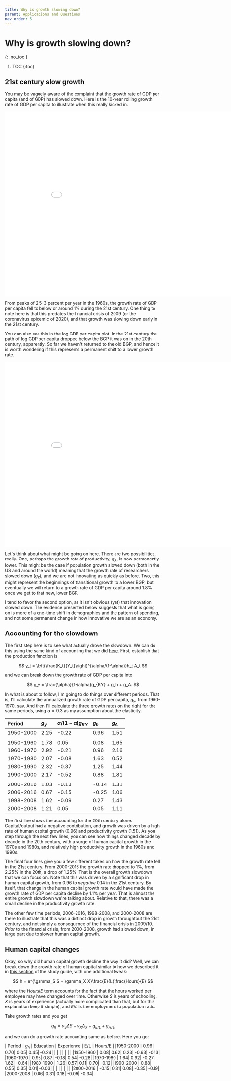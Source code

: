 ```yaml
---
title: Why is growth slowing down?
parent: Applications and Questions
nav_order: 5
---
```


# Why is growth slowing down?
{: .no_toc }

1. TOC 
{:toc}

## 21st century slow growth
You may be vaguely aware of the complaint that the growth rate of GDP per capita (and of GDP) has slowed down. Here is the 10-year rolling growth rate of GDP per capita to illustrate when this really kicked in.

<iframe width="900" height="600" frameborder="0" scrolling="no" src="//plotly.com/~dvollrath/155.embed"></iframe>

From peaks of 2.5-3 percent per year in the 1960s, the growth rate of GDP per capita fell to below or around 1% during the 21st century. One thing to note here is that this predates the financial crisis of 2009 (or the coronavirus epidemic of 2020), and that growth was slowing down early in the 21st century. 

You can also see this in the log GDP per capita plot. In the 21st century the path of log GDP per capita dropped below the BGP it was on in the 20th century, apparently. So far we haven't returned to the old BGP, and hence it is worth wondering if this represents a permanent shift to a lower growth rate. 

<iframe width="900" height="600" frameborder="0" scrolling="no" src="//plotly.com/~dvollrath/61.embed"></iframe>

Let's think about what might be going on here. There are two possibilities, really. One, perhaps the growth rate of productivity, $g_A$, is now permanently lower. This might be the case if population growth slowed down (both in the US and around the world) meaning that the growth rate of researchers slowed down ($g_R$), and we are not innovating as quickly as before. Two, this might represent the beginnings of transitional growth to a lower BGP, but eventually we will return to a growth rate of GDP per capita around 1.8% once we get to that new, lower BGP.

I tend to favor the second option, as it isn't obvious (yet) that innovation slowed down. The evidence presented below suggests that what is going on is more of a one-time shift in demographics and the pattern of spending, and not some permanent change in how innovative we are as an economy. 

## Accounting for the slowdown
The first step here is to see what actually drove the slowdown. We can do this using the same kind of accounting that we did [here](https://growthecon.com/StudyGuide/solow/account.html). First, establish that the production function is

$$
y_t = \left(\frac{K_t}{Y_t}\right)^{\alpha/(1-\alpha)}h_t A_t
$$

and we can break down the growth rate of GDP per capita into 

$$
g_y = \frac{\alpha}{1-\alpha}g_{KY} + g_h + g_A.
$$

In what is about to follow, I'm going to do things over different periods. That is, I'll calculate the annualized growth rate of GDP per capita, $g_y$, from 1960-1970, say. And then I'll calculate the three growth rates on the right for the same periods, using $\alpha = 0.3$ as my assumption about the elasticity. 

| Period | $g_y$  | $\alpha/(1-\alpha)g_{KY}$ | $g_h$ | $g_A$ |
| :----- | :----- | :----- | :----- | :----- | 
|1950-2000 |     2.25|    -0.22|     0.96|     1.51 |
|          |         |         |         |          |
|1950-1960 |     1.78|     0.05|     0.08|     1.65 |
|1960-1970 |     2.92|    -0.21|     0.96|     2.16 |
|1970-1980 |     2.07|    -0.08|     1.63|     0.52 |
|1980-1990 |     2.32|    -0.37|     1.25|     1.44 |
|1990-2000 |     2.17|    -0.52|     0.88|     1.81 |
|          |         |         |         |          |
|2000-2016 |     1.03|    -0.13|    -0.14|     1.31 |
|2006-2016 |     0.67|    -0.15|    -0.25|     1.06 |
|1998-2008 |     1.62|    -0.09|     0.27|     1.43 |
|2000-2008 |     1.21|     0.05|     0.05|     1.11 |

The first line shows the accounting for the 20th century alone. Capital/output had a negative contribution, and growth was driven by a high rate of human capital growth (0.96) and productivity growth (1.51). As you step through the next few lines, you can see how things changed decade by deacde in the 20th century, with a surge of human capital growth in the 1970s and 1980s, and relatively high productivity growth in the 1960s and 1990s. 

The final four lines give you a few different takes on how the growth rate fell in the 21st century. From 2000-2016 the growth rate dropped to 1%, from 2.25% in the 20th, a drop of 1.25%. That is the overall growth slowdown that we can focus on. Note that this was driven by a significant drop in human capital growth, from 0.96 to *negative* 0.14 in the 21st century. By itself, that change in the human capital growth rate would have made the growth rate of GDP per capita decline by 1.1% per year. That is almost the entire growth slowdown we're talking about. Relative to that, there was a small decline in the productivity growth rate. 

The other few time periods, 2006-2016, 1998-2008, and 2000-2008 are there to illustrate that this was a distinct drop in growth throughtout the 21st century, and not simply a consequence of the financial crisis in 2009/10. *Prior* to the financial crisis, from 2000-2008, growth had slowed down, in large part due to slower human capital growth.

## Human capital changes
Okay, so why did human capital growth decline the way it did? Well, we can break down the growth rate of human capital similar to how we described it in [this section](human.html) of the study guide, with one additional tweak:

$$
h = e^{\gamma_S S + \gamma_X X}\frac{E}{L}\frac{Hours}{E}
$$

where the $Hours/E$ term accounts for the fact that the hours worked per employee may have changed over time. Otherwise $S$ is years of schooling, $X$ is years of experience (actually more complicated than that, but for this explanation keep it simple), and $E/L$ is the employment to population ratio. 

Take growth rates and you get

$$
g_h = \gamma_S \Delta S + \gamma_X \Delta_X + g_{E/L} + g_{H/E}
$$

and we can do a growth rate accounting same as before. Here you go:

| Period | $g_h$  | Education | Experience | E/L | Hours/E |
|1950-2000 |     0.96|     0.70|     0.05|     0.45|    -0.24|
|          |         |         |         |          |       |
|1950-1960 |     0.08|     0.62|     0.23|    -0.63|    -0.13|
|1960-1970 |     0.95|     0.87|    -0.18|     0.54|    -0.28|
|1970-1980 |     1.64|     0.92|    -0.27|     1.62|    -0.64|
|1980-1990 |     1.26|     0.57|     0.11|     0.70|    -0.12|
|1990-2000 |     0.88|     0.55|     0.35|     0.01|    -0.03|
|          |         |         |         |          |       |
|2000-2016 |    -0.15|     0.31|     0.08|    -0.35|    -0.19|
|2000-2008 |     0.06|     0.31|     0.18|    -0.09|    -0.34|